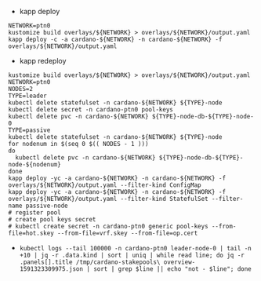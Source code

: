 * kapp deploy
```
NETWORK=ptn0
kustomize build overlays/${NETWORK} > overlays/${NETWORK}/output.yaml
kapp deploy -c -a cardano-${NETWORK} -n cardano-${NETWORK} -f overlays/${NETWORK}/output.yaml
```
* kapp redeploy
```
kustomize build overlays/${NETWORK} > overlays/${NETWORK}/output.yaml
NETWORK=ptn0
NODES=2
TYPE=leader
kubectl delete statefulset -n cardano-${NETWORK} ${TYPE}-node
kubectl delete secret -n cardano-ptn0 pool-keys
kubectl delete pvc -n cardano-${NETWORK} ${TYPE}-node-db-${TYPE}-node-0
TYPE=passive
kubectl delete statefulset -n cardano-${NETWORK} ${TYPE}-node
for nodenum in $(seq 0 $(( NODES - 1 )))
do
  kubectl delete pvc -n cardano-${NETWORK} ${TYPE}-node-db-${TYPE}-node-${nodenum}
done
kapp deploy -yc -a cardano-${NETWORK} -n cardano-${NETWORK} -f overlays/${NETWORK}/output.yaml --filter-kind ConfigMap
kapp deploy -yc -a cardano-${NETWORK} -n cardano-${NETWORK} -f overlays/${NETWORK}/output.yaml --filter-kind StatefulSet --filter-name passive-node
# register pool
# create pool keys secret
# kubectl create secret -n cardano-ptn0 generic pool-keys --from-file=hot.skey --from-file=vrf.skey --from-file=op.cert
```
* `kubectl logs --tail 100000 -n cardano-ptn0 leader-node-0 | tail -n +10 | jq -r .data.kind | sort | uniq | while read line; do jq -r .panels[].title /tmp/cardano-stakepools\ overview-1591323309975.json | sort | grep $line || echo "not - $line"; done`
